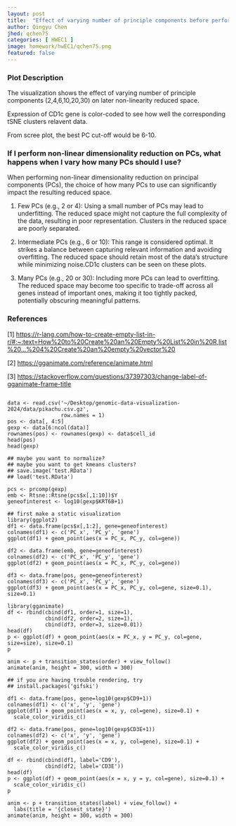 ```yaml
---
layout: post
title:  "Effect of varying number of principle components before performing non-linear dimensional reduction"
author: Qingyu Chen
jhed: qchen75
categories: [ HWEC1 ]
image: homework/hwEC1/qchen75.png
featured: false
---
```

### Plot Description

The visualization shows the effect of varying number of principle components (2,4,6,10,20,30) on later non-linearity reduced space.

Expression of CD1c gene is color-coded to see how well the corresponding tSNE clusters relavent data.

From scree plot, the best PC cut-off would be 6-10.

### If I perform non-linear dimensionality reduction on PCs, what happens when I vary how many PCs should I use?

When performing non-linear dimensionality reduction on principal components (PCs), the choice of how many PCs to use can significantly impact the resulting reduced space. 

1. Few PCs (e.g., 2 or 4):
Using a small number of PCs may lead to underfitting. The reduced space might not capture the full complexity of the data, resulting in poor representation.
Clusters in the reduced space are poorly separated.

2. Intermediate PCs (e.g., 6 or 10):
This range is considered optimal. It strikes a balance between capturing relevant information and avoiding overfitting.
The reduced space should retain most of the data’s structure while minimizing noise.CD1c clusters can be seen on these plots.

3. Many PCs (e.g., 20 or 30):
Including more PCs can lead to overfitting. The reduced space may become too specific to trade-off across all genes instead of important ones, making it too tightly packed, potentially obscuring meaningful patterns.

### References
[1] https://r-lang.com/how-to-create-empty-list-in-r/#:~:text=How%20to%20Create%20an%20Empty%20List%20in%20R,list%20...%204%20Create%20an%20empty%20vector%20

[2] https://gganimate.com/reference/animate.html

[3] https://stackoverflow.com/questions/37397303/change-label-of-gganimate-frame-title


```{r}

data <- read.csv('~/Desktop/genomic-data-visualization-2024/data/pikachu.csv.gz', 
                 row.names = 1)
pos <- data[, 4:5]
gexp <- data[6:ncol(data)]
rownames(pos) <- rownames(gexp) <- data$cell_id
head(pos)
head(gexp)

## maybe you want to normalize?
## maybe you want to get kmeans clusters?
## save.image('test.RData') 
## load('test.RData')

pcs <- prcomp(gexp)
emb <- Rtsne::Rtsne(pcs$x[,1:10])$Y
geneofinterest <- log10(gexp$KRT6B+1)
  
## first make a static visualization 
library(ggplot2)
df1 <- data.frame(pcs$x[,1:2], gene=geneofinterest)
colnames(df1) <- c('PC_x', 'PC_y', 'gene')
ggplot(df1) + geom_point(aes(x = PC_x, PC_y, col=gene))

df2 <- data.frame(emb, gene=geneofinterest)
colnames(df2) <- c('PC_x', 'PC_y', 'gene')
ggplot(df2) + geom_point(aes(x = PC_x, PC_y, col=gene))

df3 <- data.frame(pos, gene=geneofinterest)
colnames(df3) <- c('PC_x', 'PC_y', 'gene')
ggplot(df3) + geom_point(aes(x = PC_x, PC_y, col=gene, size=0.1), size=0.1)

library(gganimate)
df <- rbind(cbind(df1, order=1, size=1), 
            cbind(df2, order=2, size=1),
            cbind(df3, order=3, size=0.01))
head(df)
p <- ggplot(df) + geom_point(aes(x = PC_x, y = PC_y, col=gene, size=size), size=0.1)
p

anim <- p + transition_states(order) + view_follow()
animate(anim, height = 300, width = 300)

## if you are having trouble rendering, try
## install.packages('gifski')

df1 <- data.frame(pos, gene=log10(gexp$CD9+1))
colnames(df1) <- c('x', 'y', 'gene')
ggplot(df1) + geom_point(aes(x = x, y, col=gene), size=0.1) +
  scale_color_viridis_c()

df2 <- data.frame(pos, gene=log10(gexp$CD3E+1))
colnames(df2) <- c('x', 'y', 'gene')
ggplot(df2) + geom_point(aes(x = x, y, col=gene), size=0.1) +
  scale_color_viridis_c()

df <- rbind(cbind(df1, label='CD9'), 
            cbind(df2, label='CD3E'))
head(df)
p <- ggplot(df) + geom_point(aes(x = x, y = y, col=gene), size=0.1) +
  scale_color_viridis_c()
p

anim <- p + transition_states(label) + view_follow() +
  labs(title = '{closest_state}') 
animate(anim, height = 300, width = 300)





```

